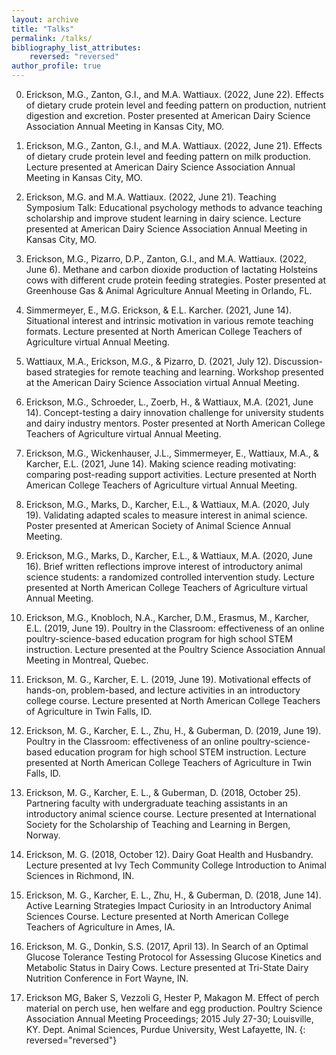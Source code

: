 ```yaml
---
layout: archive
title: "Talks"
permalink: /talks/
bibliography_list_attributes:
    reversed: "reversed"
author_profile: true
---
```




0. Erickson, M.G., Zanton, G.I., and M.A. Wattiaux. (2022, June 22). Effects of dietary crude protein level and feeding pattern on production, nutrient digestion and excretion. Poster presented at American Dairy Science Association Annual Meeting in Kansas City, MO. 

0. Erickson, M.G., Zanton, G.I., and M.A. Wattiaux. (2022, June 21). Effects of dietary crude protein level and feeding pattern on milk production. Lecture presented at American Dairy Science Association Annual Meeting in Kansas City, MO. 

0. Erickson, M.G. and M.A. Wattiaux. (2022, June 21). Teaching Symposium Talk:  Educational psychology methods to advance teaching scholarship and improve student learning in dairy science. Lecture presented at American Dairy Science Association Annual Meeting in Kansas City, MO. 

0. Erickson, M.G., Pizarro, D.P., Zanton, G.I., and M.A. Wattiaux. (2022, June 6). Methane and carbon dioxide production of lactating Holsteins cows with different crude protein feeding strategies. Poster presented at Greenhouse Gas & Animal Agriculture Annual Meeting in Orlando, FL. <a href="merickson3.github.io/files/S22-GGAA-Poster-D04.pdf"><i class="fas fa-link"></i></a>  

0. Simmermeyer, E., M.G. Erickson, & E.L. Karcher. (2021, June 14). Situational interest and intrinsic motivation in various remote teaching formats. Lecture presented at North American College Teachers of Agriculture virtual Annual Meeting.

0. Wattiaux, M.A., Erickson, M.G., & Pizarro, D. (2021, July 12). Discussion-based strategies for remote teaching and learning. Workshop presented at the American Dairy Science Association virtual Annual Meeting. 

0. Erickson, M.G., Schroeder, L., Zoerb, H., & Wattiaux, M.A. (2021, June 14). Concept-testing a dairy innovation challenge for university students and dairy industry mentors. Poster presented at North American College Teachers of Agriculture virtual Annual Meeting. 

0. Erickson, M.G., Wickenhauser, J.L., Simmermeyer, E., Wattiaux, M.A., & Karcher, E.L. (2021, June 14). Making science reading motivating: comparing post-reading support activities. Lecture presented at North American College Teachers of Agriculture virtual Annual Meeting. 

0. Erickson, M.G., Marks, D., Karcher, E.L., & Wattiaux, M.A. (2020, July 19). Validating adapted scales to measure interest in animal science. Poster presented at American Society of Animal Science Annual Meeting. 

0. Erickson, M.G., Marks, D., Karcher, E.L., & Wattiaux, M.A. (2020, June 16). Brief written reflections improve interest of introductory animal science students:  a randomized controlled intervention study. Lecture presented at North American College Teachers of Agriculture virtual Annual Meeting. 

0. Erickson, M.G., Knobloch, N.A., Karcher, D.M., Erasmus, M., Karcher, E.L. (2019, June 19). Poultry in the Classroom:  effectiveness of an online poultry-science-based education program for high school STEM instruction. Lecture presented at the Poultry Science Association Annual Meeting in Montreal, Quebec.

0. Erickson, M. G., Karcher, E. L. (2019, June 19). Motivational effects of hands-on, problem-based, and lecture activities in an introductory college course. Lecture presented at North American College Teachers of Agriculture in Twin Falls, ID.

0. Erickson, M. G., Karcher, E. L., Zhu, H., & Guberman, D. (2019, June 19). Poultry in the Classroom:  effectiveness of an online poultry-science-based education program for high school STEM instruction. Lecture presented at North American College Teachers of Agriculture in Twin Falls, ID.

0. Erickson, M. G., Karcher, E. L., & Guberman, D. (2018, October 25). Partnering faculty with undergraduate teaching assistants in an introductory animal science course. Lecture presented at International Society for the Scholarship of Teaching and Learning in Bergen, Norway.

0. Erickson, M. G. (2018, October 12). Dairy Goat Health and Husbandry. Lecture presented at Ivy Tech Community College Introduction to Animal Sciences in Richmond, IN.

0. Erickson, M. G., Karcher, E. L., Zhu, H., & Guberman, D. (2018, June 14). Active Learning Strategies Impact Curiosity in an Introductory Animal Sciences Course. Lecture presented at North American College Teachers of Agriculture in Ames, IA.

0. Erickson, M. G., Donkin, S.S. (2017, April 13). In Search of an Optimal Glucose Tolerance Testing Protocol for Assessing Glucose Kinetics and Metabolic Status in Dairy Cows. Lecture presented at Tri-State Dairy Nutrition Conference in Fort Wayne, IN.

0. Erickson MG, Baker S, Vezzoli G, Hester P, Makagon M. Effect of perch material on perch use, hen welfare and egg production. Poultry Science Association Annual Meeting Proceedings; 2015 July 27-30; Louisville, KY. Dept. Animal Sciences, Purdue University, West Lafayette, IN. 
{: reversed="reversed"}


